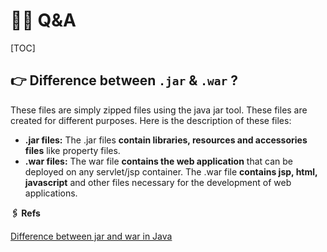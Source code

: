 # 🙋‍♀️ Q&A

[TOC]



## 👉 Difference between `.jar` & `.war` ?

These files are simply zipped files using the java jar tool. These files are created for different purposes. Here is the description of these files:

- **.jar files:** The .jar files **contain libraries, resources and accessories files** like property files.
- **.war files:** The war file **contains the web application** that can be deployed on any servlet/jsp container. The .war file **contains jsp, html, javascript** and other files necessary for the development of web applications.



**🖇 Refs**

 [Difference between jar and war in Java](https://stackoverflow.com/questions/5871053/difference-between-jar-and-war-in-java) 

